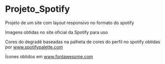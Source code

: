 # Projeto_Spotify

Projeto de um site com layout responsivo no formato do spotify

Imagens obtidas no site oficial da Spotify para uso 

Cores do degradê baseadas na palheta de cores do perfil no spotify obtidas por www.spotifypalette.com

Ícones obtidos em www.fontawesome.com